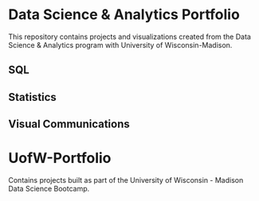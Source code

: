 # Data Science & Analytics Portfolio
This repository contains projects and visualizations created from the Data Science & Analytics program with University of Wisconsin-Madison.

## SQL

## Statistics

## Visual Communications
# UofW-Portfolio
Contains projects built as part of the University of Wisconsin - Madison Data Science Bootcamp.
